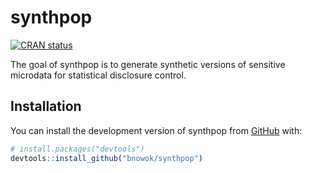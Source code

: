 
<!-- README.md is generated from README.Rmd. Please edit that file -->

# synthpop

<!-- badges: start -->

[![CRAN
status](https://www.r-pkg.org/badges/version/synthpop)](https://CRAN.R-project.org/package=synthpop)
<!-- badges: end -->

The goal of synthpop is to generate synthetic versions of sensitive
microdata for statistical disclosure control.

## Installation

You can install the development version of synthpop from
[GitHub](https://github.com/) with:

``` r
# install.packages("devtools")
devtools::install_github("bnowok/synthpop")
```
